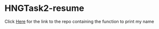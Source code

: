 # HNGTask2-resume

Click [Here](https://github.com/Austinugbaja/print-myname.git) for the link to the repo containing the function to print my name

